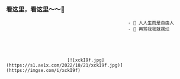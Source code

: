 ###  看这里，看这里～～👋

                                                  - 🔭 人人生而是自由人
                                                  - 🌱 再骂我我就摆烂





                           [![xckI9f.jpg](https://s1.ax1x.com/2022/10/21/xckI9f.jpg)](https://imgse.com/i/xckI9f)




<!--
**anxixu0101/anxixu0101** is a ✨ 
_special_ ✨ repository because its `README.md` (this file) appears on your GitHub profile.

Here are some ideas to get you started:

- 🔭 I’m currently working on ...
- 🌱 I’m currently learning ...
- 👯 I’m looking to collaborate on ...
- 🤔 I’m looking for help with ...
- 💬 Ask me about ...
- 📫 How to reach me: ...
- 😄 Pronouns: ...
- ⚡ Fun fact: ...
-->
